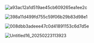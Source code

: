 ![a93ac12a1d519ae45cb609265ea1ee2c](https://github.com/user-attachments/assets/cf2f82d8-9a8a-43dd-8438-dc125c431a0a)





![398a11d499fd755c59f06b29b83d98e1](https://github.com/user-attachments/assets/d22ea209-d651-4555-919a-a9e793250147)

![008dbb3adeee47c0d41891153c6d7d5e](https://github.com/user-attachments/assets/f1df8b7b-e51e-4aca-8656-65e7a57bb129)


![Untitled16_20250223113923](https://github.com/user-attachments/assets/f79f7eb7-59aa-47b1-8ef7-3c12e5d30055)











